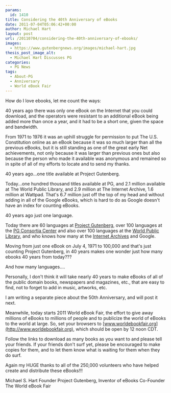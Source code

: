 ```yaml
---
params:
  id: 1410
title: Considering the 40th Anniversary of eBooks
date: 2011-07-04T05:06:42+00:00
author: Michael Hart
layout: post
url: /20110704/considering-the-40th-anniversary-of-ebooks/
images:
  - https://www.gutenbergnews.org/images/michael-hart.jpg
thesis_post_image_alt:
  - Michael Hart Discusses PG
categories:
  - PG News
tags:
  - About-PG
  - Anniversary
  - World eBook Fair
---
```

How do I love ebooks, let me count the ways:

40 years ago there was only one eBook on the Internet that you could download, and the operators were resistant to an additional eBook being added more than once a year, and it had to be a short one, given the space and bandwidth.

From 1971 to 1976 it was an uphill struggle for permission to put The U.S. Constitution online as an eBook because it was so much larger than all the previous eBooks, but it is still standing as one of the great early Net achievements, not only because it was larger than previous ones but also because the person who made it available was anonymous and remained so in spite of all of my efforts to locate and to send my thanks.

40 years ago...one title available at Project Gutenberg.

Today...one hundred thousand titles available at PG, and 2.1 million available at The World Public Library, and 2.9 million at The Internet Archive, 1.6 million at Wattpad. That's 6.7 million just off the top of my head and without adding in all of the Google eBooks, which is hard to do as Google doesn't have an index for counting eBooks.

40 years ago just one language.<!--more-->

Today there are 60 languages at [Project Gutenberg](http://www.gutenberg.org), over 100 languages at the [PG Consortia Center](http://www/gutenberg.cc) and also over 100 languages at the [World Public Library](http://worldpubliclibrary.org), and who knows how many at the [Internet Archives](http://archive.org) and Google.

Moving from just one eBook on July 4, 1971 to 100,000 and that's just counting Project Gutenberg, in 40 years makes one wonder just how many ebooks 40 years from today???

And how many languages....

Personally, I don't think it will take nearly 40 years to make eBooks of all of the public domain books, newspapers and magazines, etc., that are easy to find, not to forget to add in music, artworks, etc.

I am writing a separate piece about the 50th Anniversary, and will post it next.

Meanwhile, today starts 2011 World eBook Fair, the effort to give away millions of eBooks to millions of people and to publicize the world of eBooks to the world at large. So, set your browsers to [www.worldebookfair.org](http://www.worldebookfair.org), which should be open by 12 noon CDT.

Follow the links to download as many books as you want to and please tell your friends. If your friends don't surf yet, please be encouraged to make copies for them, and to let them know what is waiting for them when they do surf.

Again my HUGE thanks to all of the 250,000 volunteers who have helped create and distribute these eBooks!!!

Michael S. Hart
Founder
Project Gutenberg,
Inventor of eBooks
Co-Founder
The World eBook Fair
